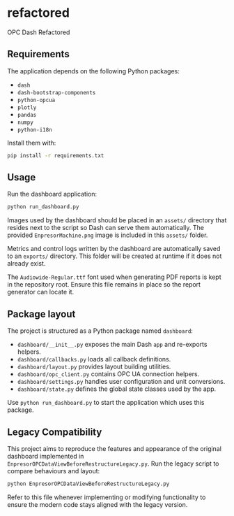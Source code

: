 # refactored

OPC Dash Refactored

## Requirements

The application depends on the following Python packages:

- `dash`
- `dash-bootstrap-components`
- `python-opcua`
- `plotly`
- `pandas`
- `numpy`
- `python-i18n`

Install them with:

```bash
pip install -r requirements.txt
```

## Usage

Run the dashboard application:

```bash
python run_dashboard.py
```

Images used by the dashboard should be placed in an `assets/` directory that
resides next to the script so Dash can serve them automatically.
The provided `EnpresorMachine.png` image is included in this `assets/` folder.

Metrics and control logs written by the dashboard are automatically saved
to an `exports/` directory. This folder will be created at runtime if it does
not already exist.

The `Audiowide-Regular.ttf` font used when generating PDF reports is kept in
the repository root. Ensure this file remains in place so the report generator
can locate it.

## Package layout

The project is structured as a Python package named `dashboard`:

- `dashboard/__init__.py` exposes the main Dash `app` and re-exports helpers.
- `dashboard/callbacks.py` loads all callback definitions.
- `dashboard/layout.py` provides layout building utilities.
- `dashboard/opc_client.py` contains OPC UA connection helpers.
- `dashboard/settings.py` handles user configuration and unit conversions.
- `dashboard/state.py` defines the global state classes used by the app.

Use `python run_dashboard.py` to start the application which uses this package.


## Legacy Compatibility

This project aims to reproduce the features and appearance of the original dashboard implemented in `EnpresorOPCDataViewBeforeRestructureLegacy.py`.
Run the legacy script to compare behaviours and layout:

```bash
python EnpresorOPCDataViewBeforeRestructureLegacy.py
```

Refer to this file whenever implementing or modifying functionality to ensure the modern code stays aligned with the legacy version.
